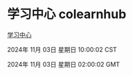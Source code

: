 # 学习中心 colearnhub
[学习中心](http://219.139.197.74:56308/colearnhub/)

2024年 11月 03日 星期日 10:00:02 CST

2024年 11月 03日 星期日 02:00:02 GMT
